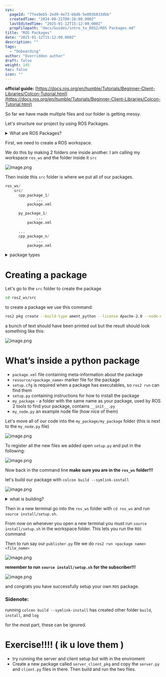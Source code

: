 ```yaml
---
sys:
  pageId: "7fea9eb5-2ed9-4e73-b6d6-5e093b833dbb"
  createdTime: "2024-08-21T00:28:00.000Z"
  lastEditedTime: "2025-01-12T15:12:00.000Z"
  propFilepath: "docs/Guides/intro_to_ROS2/ROS Packages.md"
title: "ROS Packages"
date: "2025-01-12T15:12:00.000Z"
description: ""
tags:
  - "Onboarding"
author: "Overridden author"
draft: false
weight: 145
toc: false
icon: ""
---
```


**official guide:** [https://docs.ros.org/en/humble/Tutorials/Beginner-Client-Libraries/Colcon-Tutorial.html](https://docs.ros.org/en/humble/Tutorials/Beginner-Client-Libraries/Colcon-Tutorial.html)

So far we have made multiple files and our folder is getting messy.

Let's structure our project by using ROS Packages.

<details>

<summary>What are ROS Packages?</summary>

ROS Packages are, as the name implies, packages of code that are highly sharable between ROS developers.

They consist of a folder, `package.xml` file, and source code

```python
      cpp_package_1/
		      ... imagine much code files here ..
          package.xml
```

</details>

First, we need to create a ROS workspace.

We do this by making 2 folders one inside another. I am calling my workspace `ros_ws` and the folder inside it `src`

![image.png](https://prod-files-secure.s3.us-west-2.amazonaws.com/d518164a-d88e-44d1-a4ee-3adb3bd8bce0/70706947-fd18-4537-a67b-e12946812d31/image.png?X-Amz-Algorithm=AWS4-HMAC-SHA256&X-Amz-Content-Sha256=UNSIGNED-PAYLOAD&X-Amz-Credential=ASIAZI2LB466SFYRJEW5%2F20250327%2Fus-west-2%2Fs3%2Faws4_request&X-Amz-Date=20250327T190144Z&X-Amz-Expires=3600&X-Amz-Security-Token=IQoJb3JpZ2luX2VjEOP%2F%2F%2F%2F%2F%2F%2F%2F%2F%2FwEaCXVzLXdlc3QtMiJHMEUCIQDhcOfCsMkh3wYie9MSZ4KtJFw%2Fu0GRowwoFgBLnxEr5QIgU%2B9H8GWfVnmaPeg0MTW4esrzb0hl8flFg%2Br4D0PhW5gq%2FwMITBAAGgw2Mzc0MjMxODM4MDUiDL6upVc%2BQwRTkZnMAyrcA57IC2cYlfmEDBf6pHNWkxccrpoaWSOLcz%2BdlTcUsSL32v0c7ymyc4bMobepEK4J18U63%2F%2BupMj4%2FfuHaBKKig7XWogBZPLR%2BacMPa5GMMBWJUSo%2BydMVtIIF187SOb1YlVR5bgyRxxILCZ4e79eM%2Fx40FvaRCbKgPyl51cHtwpealUbv0C6RljvwcafZFE2p8ejAqmcjT7bwjlPzgdiab1N7gEJg%2Fx5NnzGM6amUmjggLBfgyXFB%2F2DAgdGgKT5b5hAfmjUDQhTtcshSW1BxCwIH6EV3mwbhp9yESrhKC1SZdcjA3y6qdZpSkw2Qy54HCjm4yoKn7%2FGkWDy1Xjm%2BcynHL72l%2BXJL6b4kFpVs8c3y0K7%2FkG5Colba%2FDfUPBoVsvJhAsPdE8ldXY2ffeU9mHk%2FgWShJZ0oiM%2B8kcTry00byNX2YqvJ%2FtR55oM64iQuIzp8geyZOHEfmeRj2TDksXD%2BoueIGWALm1LNQPbi7Jd4sJ0%2BSiOtKnqwGeAPcHdaMO8uNLOLzZq4871sTwr%2F6gpQwgKxfYJ2Q6zcn2v5mRyuZzMW3Tqqhb9qqQzSjRDxFQH1IJr0VTN9G0KH1m4BUIX6TQ5Lpvu8hwbt7m7Apt89QQCaRuHPVY2TrkWMPq%2Flr8GOqUBuJMKICAatTjY1oxFT0TvxOAGClW884JIwrjoey8inJu8DGOxHrKeWPsV7KsBcn%2FzEBTOl2wvuT%2F7mPru6TtBj8r94AkOV9JIOOgRtQQi72ln73dJWAN3StmhmceBEez70nRh0du7dSGPS1yEJtkPYfHzPVuY5bGMJJc1sX%2FSlyrtlLt%2BeD3a4el6qAPUZParRm2t9Klurvs23oS2uKUCgCEYZk%2BL&X-Amz-Signature=ce24b290f85899f98affdba7af62ef8728fd9efcdc505fbbeeced1f73a02fd6b&X-Amz-SignedHeaders=host&x-id=GetObject)

Then inside this `src` folder is where we put all of our packages.

```python
ros_ws/
    src/
      cpp_package_1/
		      ...
          package.xml

      py_package_1/
		      ...
          package.xml

      ...
      cpp_package_n/
		      ...
          package.xml

```

<details>

<summary>package types</summary>

packages can be either `C++` or python.

the intern file structure is different for each but for this guide we will stick to creating python packages

</details>

# Creating a package

Let's go to the `src` folder to create the package

```bash
cd ros2_ws/src
```

to create a package we use this command:

```bash
ros2 pkg create --build-type ament_python --license Apache-2.0 --node-name my_node my_package
```

a bunch of text should have been printed out but the result should look something like this:

![image.png](https://prod-files-secure.s3.us-west-2.amazonaws.com/d518164a-d88e-44d1-a4ee-3adb3bd8bce0/e6cf1e3f-8512-4a3e-b131-079f800bf3e8/image.png?X-Amz-Algorithm=AWS4-HMAC-SHA256&X-Amz-Content-Sha256=UNSIGNED-PAYLOAD&X-Amz-Credential=ASIAZI2LB466SFYRJEW5%2F20250327%2Fus-west-2%2Fs3%2Faws4_request&X-Amz-Date=20250327T190144Z&X-Amz-Expires=3600&X-Amz-Security-Token=IQoJb3JpZ2luX2VjEOP%2F%2F%2F%2F%2F%2F%2F%2F%2F%2FwEaCXVzLXdlc3QtMiJHMEUCIQDhcOfCsMkh3wYie9MSZ4KtJFw%2Fu0GRowwoFgBLnxEr5QIgU%2B9H8GWfVnmaPeg0MTW4esrzb0hl8flFg%2Br4D0PhW5gq%2FwMITBAAGgw2Mzc0MjMxODM4MDUiDL6upVc%2BQwRTkZnMAyrcA57IC2cYlfmEDBf6pHNWkxccrpoaWSOLcz%2BdlTcUsSL32v0c7ymyc4bMobepEK4J18U63%2F%2BupMj4%2FfuHaBKKig7XWogBZPLR%2BacMPa5GMMBWJUSo%2BydMVtIIF187SOb1YlVR5bgyRxxILCZ4e79eM%2Fx40FvaRCbKgPyl51cHtwpealUbv0C6RljvwcafZFE2p8ejAqmcjT7bwjlPzgdiab1N7gEJg%2Fx5NnzGM6amUmjggLBfgyXFB%2F2DAgdGgKT5b5hAfmjUDQhTtcshSW1BxCwIH6EV3mwbhp9yESrhKC1SZdcjA3y6qdZpSkw2Qy54HCjm4yoKn7%2FGkWDy1Xjm%2BcynHL72l%2BXJL6b4kFpVs8c3y0K7%2FkG5Colba%2FDfUPBoVsvJhAsPdE8ldXY2ffeU9mHk%2FgWShJZ0oiM%2B8kcTry00byNX2YqvJ%2FtR55oM64iQuIzp8geyZOHEfmeRj2TDksXD%2BoueIGWALm1LNQPbi7Jd4sJ0%2BSiOtKnqwGeAPcHdaMO8uNLOLzZq4871sTwr%2F6gpQwgKxfYJ2Q6zcn2v5mRyuZzMW3Tqqhb9qqQzSjRDxFQH1IJr0VTN9G0KH1m4BUIX6TQ5Lpvu8hwbt7m7Apt89QQCaRuHPVY2TrkWMPq%2Flr8GOqUBuJMKICAatTjY1oxFT0TvxOAGClW884JIwrjoey8inJu8DGOxHrKeWPsV7KsBcn%2FzEBTOl2wvuT%2F7mPru6TtBj8r94AkOV9JIOOgRtQQi72ln73dJWAN3StmhmceBEez70nRh0du7dSGPS1yEJtkPYfHzPVuY5bGMJJc1sX%2FSlyrtlLt%2BeD3a4el6qAPUZParRm2t9Klurvs23oS2uKUCgCEYZk%2BL&X-Amz-Signature=5abc083c16a250962193751f866d423722213e46ad5fd5829fea9f4c98fa748f&X-Amz-SignedHeaders=host&x-id=GetObject)

# What’s inside a python package

- `package.xml` file containing meta-information about the package
- `resource/<package_name>` marker file for the package
- `setup.cfg` is required when a package has executables, so `ros2 run` can find them
- `setup.py` containing instructions for how to install the package
- `my_package` - a folder with the same name as your package, used by ROS 2 tools to find your package, contains `__init__.py`
- `my_node.py` an example node file (how nice of them)

Let's move all of our code into the `my_package/my_package` folder (this is next to the `my_node.py` file)

![image.png](https://prod-files-secure.s3.us-west-2.amazonaws.com/d518164a-d88e-44d1-a4ee-3adb3bd8bce0/9ce58f11-0da9-4d3e-b86d-506a9685d378/image.png?X-Amz-Algorithm=AWS4-HMAC-SHA256&X-Amz-Content-Sha256=UNSIGNED-PAYLOAD&X-Amz-Credential=ASIAZI2LB466SFYRJEW5%2F20250327%2Fus-west-2%2Fs3%2Faws4_request&X-Amz-Date=20250327T190144Z&X-Amz-Expires=3600&X-Amz-Security-Token=IQoJb3JpZ2luX2VjEOP%2F%2F%2F%2F%2F%2F%2F%2F%2F%2FwEaCXVzLXdlc3QtMiJHMEUCIQDhcOfCsMkh3wYie9MSZ4KtJFw%2Fu0GRowwoFgBLnxEr5QIgU%2B9H8GWfVnmaPeg0MTW4esrzb0hl8flFg%2Br4D0PhW5gq%2FwMITBAAGgw2Mzc0MjMxODM4MDUiDL6upVc%2BQwRTkZnMAyrcA57IC2cYlfmEDBf6pHNWkxccrpoaWSOLcz%2BdlTcUsSL32v0c7ymyc4bMobepEK4J18U63%2F%2BupMj4%2FfuHaBKKig7XWogBZPLR%2BacMPa5GMMBWJUSo%2BydMVtIIF187SOb1YlVR5bgyRxxILCZ4e79eM%2Fx40FvaRCbKgPyl51cHtwpealUbv0C6RljvwcafZFE2p8ejAqmcjT7bwjlPzgdiab1N7gEJg%2Fx5NnzGM6amUmjggLBfgyXFB%2F2DAgdGgKT5b5hAfmjUDQhTtcshSW1BxCwIH6EV3mwbhp9yESrhKC1SZdcjA3y6qdZpSkw2Qy54HCjm4yoKn7%2FGkWDy1Xjm%2BcynHL72l%2BXJL6b4kFpVs8c3y0K7%2FkG5Colba%2FDfUPBoVsvJhAsPdE8ldXY2ffeU9mHk%2FgWShJZ0oiM%2B8kcTry00byNX2YqvJ%2FtR55oM64iQuIzp8geyZOHEfmeRj2TDksXD%2BoueIGWALm1LNQPbi7Jd4sJ0%2BSiOtKnqwGeAPcHdaMO8uNLOLzZq4871sTwr%2F6gpQwgKxfYJ2Q6zcn2v5mRyuZzMW3Tqqhb9qqQzSjRDxFQH1IJr0VTN9G0KH1m4BUIX6TQ5Lpvu8hwbt7m7Apt89QQCaRuHPVY2TrkWMPq%2Flr8GOqUBuJMKICAatTjY1oxFT0TvxOAGClW884JIwrjoey8inJu8DGOxHrKeWPsV7KsBcn%2FzEBTOl2wvuT%2F7mPru6TtBj8r94AkOV9JIOOgRtQQi72ln73dJWAN3StmhmceBEez70nRh0du7dSGPS1yEJtkPYfHzPVuY5bGMJJc1sX%2FSlyrtlLt%2BeD3a4el6qAPUZParRm2t9Klurvs23oS2uKUCgCEYZk%2BL&X-Amz-Signature=4ade9a3181e50bb1e4d4dd4360bfaff3050cf0948bc4f320a61ecc1542733d27&X-Amz-SignedHeaders=host&x-id=GetObject)

To register all the new files we added open `setup.py` and put in the following:

![image.png](https://prod-files-secure.s3.us-west-2.amazonaws.com/d518164a-d88e-44d1-a4ee-3adb3bd8bce0/1cd7c262-4cae-4496-9d75-c178537d24a2/image.png?X-Amz-Algorithm=AWS4-HMAC-SHA256&X-Amz-Content-Sha256=UNSIGNED-PAYLOAD&X-Amz-Credential=ASIAZI2LB466SFYRJEW5%2F20250327%2Fus-west-2%2Fs3%2Faws4_request&X-Amz-Date=20250327T190144Z&X-Amz-Expires=3600&X-Amz-Security-Token=IQoJb3JpZ2luX2VjEOP%2F%2F%2F%2F%2F%2F%2F%2F%2F%2FwEaCXVzLXdlc3QtMiJHMEUCIQDhcOfCsMkh3wYie9MSZ4KtJFw%2Fu0GRowwoFgBLnxEr5QIgU%2B9H8GWfVnmaPeg0MTW4esrzb0hl8flFg%2Br4D0PhW5gq%2FwMITBAAGgw2Mzc0MjMxODM4MDUiDL6upVc%2BQwRTkZnMAyrcA57IC2cYlfmEDBf6pHNWkxccrpoaWSOLcz%2BdlTcUsSL32v0c7ymyc4bMobepEK4J18U63%2F%2BupMj4%2FfuHaBKKig7XWogBZPLR%2BacMPa5GMMBWJUSo%2BydMVtIIF187SOb1YlVR5bgyRxxILCZ4e79eM%2Fx40FvaRCbKgPyl51cHtwpealUbv0C6RljvwcafZFE2p8ejAqmcjT7bwjlPzgdiab1N7gEJg%2Fx5NnzGM6amUmjggLBfgyXFB%2F2DAgdGgKT5b5hAfmjUDQhTtcshSW1BxCwIH6EV3mwbhp9yESrhKC1SZdcjA3y6qdZpSkw2Qy54HCjm4yoKn7%2FGkWDy1Xjm%2BcynHL72l%2BXJL6b4kFpVs8c3y0K7%2FkG5Colba%2FDfUPBoVsvJhAsPdE8ldXY2ffeU9mHk%2FgWShJZ0oiM%2B8kcTry00byNX2YqvJ%2FtR55oM64iQuIzp8geyZOHEfmeRj2TDksXD%2BoueIGWALm1LNQPbi7Jd4sJ0%2BSiOtKnqwGeAPcHdaMO8uNLOLzZq4871sTwr%2F6gpQwgKxfYJ2Q6zcn2v5mRyuZzMW3Tqqhb9qqQzSjRDxFQH1IJr0VTN9G0KH1m4BUIX6TQ5Lpvu8hwbt7m7Apt89QQCaRuHPVY2TrkWMPq%2Flr8GOqUBuJMKICAatTjY1oxFT0TvxOAGClW884JIwrjoey8inJu8DGOxHrKeWPsV7KsBcn%2FzEBTOl2wvuT%2F7mPru6TtBj8r94AkOV9JIOOgRtQQi72ln73dJWAN3StmhmceBEez70nRh0du7dSGPS1yEJtkPYfHzPVuY5bGMJJc1sX%2FSlyrtlLt%2BeD3a4el6qAPUZParRm2t9Klurvs23oS2uKUCgCEYZk%2BL&X-Amz-Signature=011e69591229e21ba4a227cd824ac1afab8a2e8efb4741475d0fa694cf1da7e4&X-Amz-SignedHeaders=host&x-id=GetObject)

Now back in the command line **make sure you are in the** **`ros_ws`** **folder!!!**

let's build our package with `colcon build --symlink-install`

![image.png](https://prod-files-secure.s3.us-west-2.amazonaws.com/d518164a-d88e-44d1-a4ee-3adb3bd8bce0/2f2a0d27-b173-48fd-b189-5f5c0ce65619/image.png?X-Amz-Algorithm=AWS4-HMAC-SHA256&X-Amz-Content-Sha256=UNSIGNED-PAYLOAD&X-Amz-Credential=ASIAZI2LB466SFYRJEW5%2F20250327%2Fus-west-2%2Fs3%2Faws4_request&X-Amz-Date=20250327T190144Z&X-Amz-Expires=3600&X-Amz-Security-Token=IQoJb3JpZ2luX2VjEOP%2F%2F%2F%2F%2F%2F%2F%2F%2F%2FwEaCXVzLXdlc3QtMiJHMEUCIQDhcOfCsMkh3wYie9MSZ4KtJFw%2Fu0GRowwoFgBLnxEr5QIgU%2B9H8GWfVnmaPeg0MTW4esrzb0hl8flFg%2Br4D0PhW5gq%2FwMITBAAGgw2Mzc0MjMxODM4MDUiDL6upVc%2BQwRTkZnMAyrcA57IC2cYlfmEDBf6pHNWkxccrpoaWSOLcz%2BdlTcUsSL32v0c7ymyc4bMobepEK4J18U63%2F%2BupMj4%2FfuHaBKKig7XWogBZPLR%2BacMPa5GMMBWJUSo%2BydMVtIIF187SOb1YlVR5bgyRxxILCZ4e79eM%2Fx40FvaRCbKgPyl51cHtwpealUbv0C6RljvwcafZFE2p8ejAqmcjT7bwjlPzgdiab1N7gEJg%2Fx5NnzGM6amUmjggLBfgyXFB%2F2DAgdGgKT5b5hAfmjUDQhTtcshSW1BxCwIH6EV3mwbhp9yESrhKC1SZdcjA3y6qdZpSkw2Qy54HCjm4yoKn7%2FGkWDy1Xjm%2BcynHL72l%2BXJL6b4kFpVs8c3y0K7%2FkG5Colba%2FDfUPBoVsvJhAsPdE8ldXY2ffeU9mHk%2FgWShJZ0oiM%2B8kcTry00byNX2YqvJ%2FtR55oM64iQuIzp8geyZOHEfmeRj2TDksXD%2BoueIGWALm1LNQPbi7Jd4sJ0%2BSiOtKnqwGeAPcHdaMO8uNLOLzZq4871sTwr%2F6gpQwgKxfYJ2Q6zcn2v5mRyuZzMW3Tqqhb9qqQzSjRDxFQH1IJr0VTN9G0KH1m4BUIX6TQ5Lpvu8hwbt7m7Apt89QQCaRuHPVY2TrkWMPq%2Flr8GOqUBuJMKICAatTjY1oxFT0TvxOAGClW884JIwrjoey8inJu8DGOxHrKeWPsV7KsBcn%2FzEBTOl2wvuT%2F7mPru6TtBj8r94AkOV9JIOOgRtQQi72ln73dJWAN3StmhmceBEez70nRh0du7dSGPS1yEJtkPYfHzPVuY5bGMJJc1sX%2FSlyrtlLt%2BeD3a4el6qAPUZParRm2t9Klurvs23oS2uKUCgCEYZk%2BL&X-Amz-Signature=561eeb7bf3302e1515ff89dda21f450fcf20ac20e3d6928b369fec908d76f398&X-Amz-SignedHeaders=host&x-id=GetObject)

<details>

<summary>what is building?</summary>

if you are a CS major at Rose-Hulman you will learn the answer to this in CSSE132

but TLDR; is it combines all the code files into one program that can be run easily 

</details>

Then in a new terminal go into the `ros_ws` folder with `cd ros_ws` and run `source install/setup.sh`. 

From now on whenever you open a new terminal you must run `source install/setup.sh` in the workspace folder. This lets you run the `ROS` command

Then to run say our `publisher.py` file we do `ros2 run <package name> <file_name>`

![image.png](https://prod-files-secure.s3.us-west-2.amazonaws.com/d518164a-d88e-44d1-a4ee-3adb3bd8bce0/4f4b1219-3a44-4632-aa0a-ce3471699f59/image.png?X-Amz-Algorithm=AWS4-HMAC-SHA256&X-Amz-Content-Sha256=UNSIGNED-PAYLOAD&X-Amz-Credential=ASIAZI2LB466SFYRJEW5%2F20250327%2Fus-west-2%2Fs3%2Faws4_request&X-Amz-Date=20250327T190144Z&X-Amz-Expires=3600&X-Amz-Security-Token=IQoJb3JpZ2luX2VjEOP%2F%2F%2F%2F%2F%2F%2F%2F%2F%2FwEaCXVzLXdlc3QtMiJHMEUCIQDhcOfCsMkh3wYie9MSZ4KtJFw%2Fu0GRowwoFgBLnxEr5QIgU%2B9H8GWfVnmaPeg0MTW4esrzb0hl8flFg%2Br4D0PhW5gq%2FwMITBAAGgw2Mzc0MjMxODM4MDUiDL6upVc%2BQwRTkZnMAyrcA57IC2cYlfmEDBf6pHNWkxccrpoaWSOLcz%2BdlTcUsSL32v0c7ymyc4bMobepEK4J18U63%2F%2BupMj4%2FfuHaBKKig7XWogBZPLR%2BacMPa5GMMBWJUSo%2BydMVtIIF187SOb1YlVR5bgyRxxILCZ4e79eM%2Fx40FvaRCbKgPyl51cHtwpealUbv0C6RljvwcafZFE2p8ejAqmcjT7bwjlPzgdiab1N7gEJg%2Fx5NnzGM6amUmjggLBfgyXFB%2F2DAgdGgKT5b5hAfmjUDQhTtcshSW1BxCwIH6EV3mwbhp9yESrhKC1SZdcjA3y6qdZpSkw2Qy54HCjm4yoKn7%2FGkWDy1Xjm%2BcynHL72l%2BXJL6b4kFpVs8c3y0K7%2FkG5Colba%2FDfUPBoVsvJhAsPdE8ldXY2ffeU9mHk%2FgWShJZ0oiM%2B8kcTry00byNX2YqvJ%2FtR55oM64iQuIzp8geyZOHEfmeRj2TDksXD%2BoueIGWALm1LNQPbi7Jd4sJ0%2BSiOtKnqwGeAPcHdaMO8uNLOLzZq4871sTwr%2F6gpQwgKxfYJ2Q6zcn2v5mRyuZzMW3Tqqhb9qqQzSjRDxFQH1IJr0VTN9G0KH1m4BUIX6TQ5Lpvu8hwbt7m7Apt89QQCaRuHPVY2TrkWMPq%2Flr8GOqUBuJMKICAatTjY1oxFT0TvxOAGClW884JIwrjoey8inJu8DGOxHrKeWPsV7KsBcn%2FzEBTOl2wvuT%2F7mPru6TtBj8r94AkOV9JIOOgRtQQi72ln73dJWAN3StmhmceBEez70nRh0du7dSGPS1yEJtkPYfHzPVuY5bGMJJc1sX%2FSlyrtlLt%2BeD3a4el6qAPUZParRm2t9Klurvs23oS2uKUCgCEYZk%2BL&X-Amz-Signature=5fb58b831a8fcd63a644677909e421f5b1c195c80e635c57dd5a40d73fda15d6&X-Amz-SignedHeaders=host&x-id=GetObject)

**remember to run** **`source install/setup.sh`** **for the subscriber!!!**

![image.png](https://prod-files-secure.s3.us-west-2.amazonaws.com/d518164a-d88e-44d1-a4ee-3adb3bd8bce0/02121119-dad4-49ec-8356-c956108b4243/image.png?X-Amz-Algorithm=AWS4-HMAC-SHA256&X-Amz-Content-Sha256=UNSIGNED-PAYLOAD&X-Amz-Credential=ASIAZI2LB466SFYRJEW5%2F20250327%2Fus-west-2%2Fs3%2Faws4_request&X-Amz-Date=20250327T190144Z&X-Amz-Expires=3600&X-Amz-Security-Token=IQoJb3JpZ2luX2VjEOP%2F%2F%2F%2F%2F%2F%2F%2F%2F%2FwEaCXVzLXdlc3QtMiJHMEUCIQDhcOfCsMkh3wYie9MSZ4KtJFw%2Fu0GRowwoFgBLnxEr5QIgU%2B9H8GWfVnmaPeg0MTW4esrzb0hl8flFg%2Br4D0PhW5gq%2FwMITBAAGgw2Mzc0MjMxODM4MDUiDL6upVc%2BQwRTkZnMAyrcA57IC2cYlfmEDBf6pHNWkxccrpoaWSOLcz%2BdlTcUsSL32v0c7ymyc4bMobepEK4J18U63%2F%2BupMj4%2FfuHaBKKig7XWogBZPLR%2BacMPa5GMMBWJUSo%2BydMVtIIF187SOb1YlVR5bgyRxxILCZ4e79eM%2Fx40FvaRCbKgPyl51cHtwpealUbv0C6RljvwcafZFE2p8ejAqmcjT7bwjlPzgdiab1N7gEJg%2Fx5NnzGM6amUmjggLBfgyXFB%2F2DAgdGgKT5b5hAfmjUDQhTtcshSW1BxCwIH6EV3mwbhp9yESrhKC1SZdcjA3y6qdZpSkw2Qy54HCjm4yoKn7%2FGkWDy1Xjm%2BcynHL72l%2BXJL6b4kFpVs8c3y0K7%2FkG5Colba%2FDfUPBoVsvJhAsPdE8ldXY2ffeU9mHk%2FgWShJZ0oiM%2B8kcTry00byNX2YqvJ%2FtR55oM64iQuIzp8geyZOHEfmeRj2TDksXD%2BoueIGWALm1LNQPbi7Jd4sJ0%2BSiOtKnqwGeAPcHdaMO8uNLOLzZq4871sTwr%2F6gpQwgKxfYJ2Q6zcn2v5mRyuZzMW3Tqqhb9qqQzSjRDxFQH1IJr0VTN9G0KH1m4BUIX6TQ5Lpvu8hwbt7m7Apt89QQCaRuHPVY2TrkWMPq%2Flr8GOqUBuJMKICAatTjY1oxFT0TvxOAGClW884JIwrjoey8inJu8DGOxHrKeWPsV7KsBcn%2FzEBTOl2wvuT%2F7mPru6TtBj8r94AkOV9JIOOgRtQQi72ln73dJWAN3StmhmceBEez70nRh0du7dSGPS1yEJtkPYfHzPVuY5bGMJJc1sX%2FSlyrtlLt%2BeD3a4el6qAPUZParRm2t9Klurvs23oS2uKUCgCEYZk%2BL&X-Amz-Signature=b4be113be68af7c96832ed506069689925c69121d60d08577d51384836a75021&X-Amz-SignedHeaders=host&x-id=GetObject)

and congrats you have successfully setup your own `ROS` package.

### Sidenote:

running `colcon build --symlink-install` has created other folder `build`, `install`, and `log`

for the most part, these can be ignored.

# Exercise!!!! ( ik u love them )

- try running the server and client setup but with in the enviroment
- Create a new package called `server_client_pkg` and copy the `server.py` and `client.py` files in there. Then build and run the two files.
